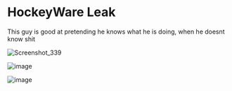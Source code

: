 # HockeyWare Leak

This guy is good at pretending he knows what he is doing, when he doesnt know shit

![Screenshot_339](https://user-images.githubusercontent.com/53373788/179630410-bb70262b-f0fe-43bc-9216-3bbd9e1bb489.png)

![image](https://user-images.githubusercontent.com/53373788/179630454-df627b30-2758-4981-8f18-88a25b1014fc.png)

![image](https://user-images.githubusercontent.com/53373788/179630551-beee6d4b-80c4-4b4b-8043-344076c7acfb.png)

